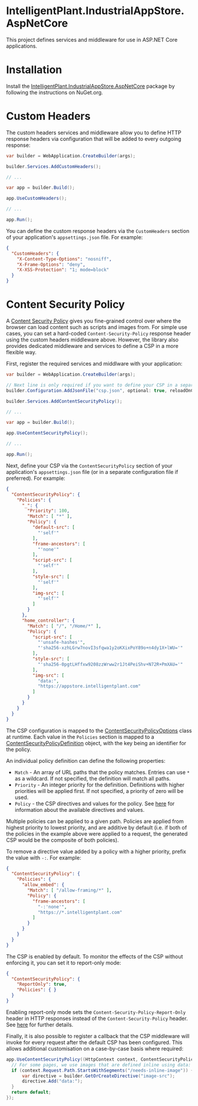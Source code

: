 ﻿# IntelligentPlant.IndustrialAppStore.AspNetCore

This project defines services and middleware for use in ASP.NET Core applications.


# Installation

Install the [IntelligentPlant.IndustrialAppStore.AspNetCore](https://www.nuget.org/packages/IntelligentPlant.IndustrialAppStore.AspNetCore) package by following the instructions on NuGet.org.


# Custom Headers

The custom headers services and middleware allow you to define HTTP response headers via configuration that will be added to every outgoing response:

```csharp
var builder = WebApplication.CreateBuilder(args);

builder.Services.AddCustomHeaders();

// ...

var app = builder.Build();

app.UseCustomHeaders();

// ...

app.Run();
```

You can define the custom response headers via the `CustomHeaders` section of your application's `appsettings.json` file. For example:

```json
{
  "CustomHeaders": {
    "X-Content-Type-Options": "nosniff",
    "X-Frame-Options": "deny",
    "X-XSS-Protection": "1; mode=block"
  }
}
```


# Content Security Policy

A [Content Security Policy](https://developer.mozilla.org/en-US/docs/Web/HTTP/CSP) gives you fine-grained control over where the browser can load content such as scripts and images from. For simple use cases, you can set a hard-coded `Content-Security-Policy` response header using the custom headers middleware above. However, the library also provides dedicated middleware and services to define a CSP in a more flexible way.

First, register the required services and middlware with your application:

```csharp
var builder = WebApplication.CreateBuilder(args);

// Next line is only required if you want to define your CSP in a separate configuration file.
builder.Configuration.AddJsonFile("csp.json", optional: true, reloadOnChange: true);

builder.Services.AddContentSecurityPolicy();

// ...

var app = builder.Build();

app.UseContentSecurityPolicy();

// ...

app.Run();
```

Next, define your CSP via the `ContentSecurityPolicy` section of your application's `appsettings.json` file (or in a separate configuration file if preferred). For example:

```json
{
  "ContentSecurityPolicy": {
    "Policies": {
      "_": {
        "Priority": 100,
        "Match": [ "*" ],
        "Policy": {
          "default-src": [
            "'self'"
          ],
          "frame-ancestors": [
            "'none'"
          ],
          "script-src": [
            "'self'"
          ],
          "style-src": [
            "'self'"
          ],
          "img-src": [
            "'self'"
          ]
        }
      },
      "home_controller": {
        "Match": [ "/", "/Home/*" ],
        "Policy": {
          "script-src": [
            "'unsafe-hashes'",
            "'sha256-xzhLGrw7novI3sfqwa1y2oKXixPoY89o+n4dy1X+lWU='"
          ],
          "style-src": [
            "'sha256-0pgtLHffxw9208zzWrww2r1Jt4PeiShv+N72R+PmXAU='"
          ],
          "img-src": [
            "data:",
            "https://appstore.intelligentplant.com"
          ]
        }
      }
    }
  }
}
```

The CSP configuration is mapped to the [ContentSecurityPolicyOptions](./ContentSecurityPolicyOptions.cs) class at runtime. Each value in the `Policies` section is mapped to a [ContentSecurityPolicyDefinition](./ContentSecurityPolicyDefinition.cs) object, with the key being an identifier for the policy.

An individual policy definition can define the following properties:

- `Match` - An array of URL paths that the policy matches. Entries can use `*` as a wildcard. If not specified, the definition will match all paths.
- `Priority` - An integer priority for the definition. Definitions with higher priorities will be applied first. If not specified, a priority of zero will be used.
- `Policy` - the CSP directives and values for the policy. See [here](https://developer.mozilla.org/en-US/docs/Web/HTTP/CSP) for information about the available directives and values.

Multiple policies can be applied to a given path. Policies are applied from highest priority to lowest priority, and are additive by default (i.e. if both of the policies in the example above were applied to a request, the generated CSP would be the composite of both policies).

To remove a directive value added by a policy with a higher priority, prefix the value with `-:`. For example:

```json
{
  "ContentSecurityPolicy": {
    "Policies": { 
      "allow_embed": {
        "Match": [ "/allow-framing/*" ],
        "Policy": {
          "frame-ancestors": [
            "-:'none'",
            "https://*.intelligentplant.com"
          ]
        }
      }
    }
  }
}
```

The CSP is enabled by default. To monitor the effects of the CSP without enforcing it, you can set it to report-only mode:

```json
{
  "ContentSecurityPolicy": {
    "ReportOnly": true,
    "Policies": { }
  }
}
```

Enabling report-only mode sets the `Content-Security-Policy-Report-Only` header in HTTP responses instead of the `Content-Security-Policy` header. See [here](https://developer.mozilla.org/en-US/docs/Web/HTTP/Headers/Content-Security-Policy-Report-Only) for further details.

Finally, it is also possible to register a callback that the CSP middleware will invoke for every request after the default CSP has been configured. This allows additional customisation on a case-by-case basis where required:

```csharp
app.UseContentSecurityPolicy((HttpContext context, ContentSecurityPolicyBuilder builder) => {
  // For some pages, we use images that are defined inline using data: URIs.
  if (context.Request.Path.StartsWithSegments("/needs-inline-image")) {
      var directive = builder.GetOrCreateDirective("image-src");
      directive.Add("data:");
  }
  return default;
});
```
